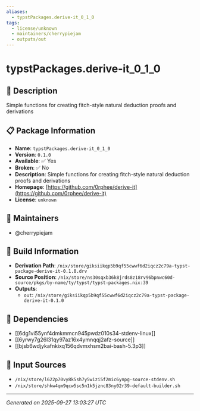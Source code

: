 ```yaml
---
aliases:
  - typstPackages.derive-it_0_1_0
tags:
  - license/unknown
  - maintainers/cherrypiejam
  - outputs/out
---
```


# typstPackages.derive-it_0_1_0

## 📝 Description

Simple functions for creating fitch-style natural deduction proofs and derivations

## 📋 Package Information

- **Name**: `typstPackages.derive-it_0_1_0`
- **Version**: `0.1.0`
- **Available**: ✅ Yes
- **Broken**: ✅ No
- **Description**: Simple functions for creating fitch-style natural deduction proofs and derivations
- **Homepage**: [https://github.com/0rphee/derive-it](https://github.com/0rphee/derive-it)
- **License**: `unknown`
## 👥 Maintainers

- @cherrypiejam


## 🔧 Build Information

- **Derivation Path**: `/nix/store/giksiikqp5b9qf55cwwf6d2iqcz2c79a-typst-package-derive-it-0.1.0.drv`
- **Source Position**: `/nix/store/ns30sqxb36k8jrds8z18rv96bpnwc60d-source/pkgs/by-name/ty/typst/typst-packages.nix:39`
- **Outputs**:
  - `out`:  `/nix/store/giksiikqp5b9qf55cwwf6d2iqcz2c79a-typst-package-derive-it-0.1.0`

## 🔗 Dependencies

- [[6dg1vi55ynf4dmkmmcn945pwdz010s34-stdenv-linux]]
- [[6yrwy7g26l31qy97az16x4ymnqqj2afz-source]]
- [[bjsb6wdjykafnkixq156qdvmxhsm2bai-bash-5.3p3]]

## 📁 Input Sources

- `/nix/store/l622p70vy8k5sh7y5wizi5f2mic6ynpg-source-stdenv.sh`
- `/nix/store/shkw4qm9qcw5sc5n1k5jznc83ny02r39-default-builder.sh`

---
*Generated on 2025-09-27 13:03:27 UTC*
